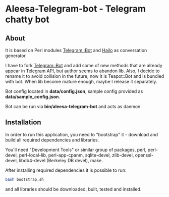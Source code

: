 # Aleesa-Telegram-bot - Telegram chatty bot

## About

It is based on Perl modules [Telegram::Bot][1] and [Hailo][2] as conversation
generator.

I have to fork [Telegram::Bot][1] and add some of new methods that are already
appear in [Telegram API][3], but author seems to abandon lib. Also, I decide to
rename it to avoid collision in the future, now it is Teapot::Bot and is bundled
with bot. When lib become mature enough, maybe I release it separately.

Bot config located in **data/config.json**, sample config provided as
**data/sample_config.json**.

Bot can be run via **bin/aleesa-telegram-bot** and acts as daemon.

## Installation

In order to run this application, you need to "bootstrap" it - download and build
all required dependencies and libraries.

You'll need "Development Tools" or similar group of packages, perl, perl-devel,
perl-local-lib, perl-app-cpanm, sqlite-devel, zlib-devel, openssl-devel,
libdb4-devel (Berkeley DB devel), make.

After installing required dependencies it is possible to run:

```bash
bash bootstrap.sh
```

and all libraries should be downloaded, built, tested and installed.

[1]: https://metacpan.org/pod/Telegram::Bot
[2]: https://metacpan.org/pod/Hailo
[3]: https://core.telegram.org/bots/api
